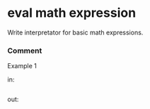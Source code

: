 <!-- ENGLISH -->
# eval math expression

Write interpretator for basic math expressions.


### Comment


Example 1

in:
```

```
out:
```

```